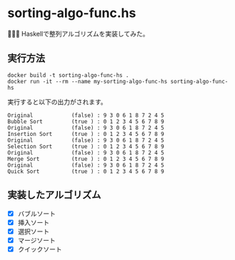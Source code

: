 # sorting-algo-func.hs

🦫🦫🦫 Haskellで整列アルゴリズムを実装してみた。  

## 実行方法

```shell
docker build -t sorting-algo-func-hs .
docker run -it --rm --name my-sorting-algo-func-hs sorting-algo-func-hs
```

実行すると以下の出力がされます。  

```shell
Original            (false) : 9 3 0 6 1 8 7 2 4 5 
Bubble Sort         (true ) : 0 1 2 3 4 5 6 7 8 9
Original            (false) : 9 3 0 6 1 8 7 2 4 5
Insertion Sort      (true ) : 0 1 2 3 4 5 6 7 8 9
Original            (false) : 9 3 0 6 1 8 7 2 4 5
Selection Sort      (true ) : 0 1 2 3 4 5 6 7 8 9
Original            (false) : 9 3 0 6 1 8 7 2 4 5
Merge Sort          (true ) : 0 1 2 3 4 5 6 7 8 9
Original            (false) : 9 3 0 6 1 8 7 2 4 5
Quick Sort          (true ) : 0 1 2 3 4 5 6 7 8 9
```

## 実装したアルゴリズム

- [x] バブルソート
- [x] 挿入ソート
- [x] 選択ソート
- [x] マージソート
- [x] クイックソート
